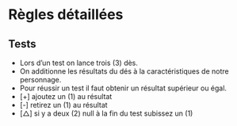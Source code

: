 # Règles détaillées
## Tests
- Lors d’un test on lance trois (3) dès.
- On additionne les résultats du dés à la caractéristiques de notre personnage.
- Pour réussir un test il faut obtenir un résultat supérieur ou égal.
- [+] ajoutez un (1) au résultat
- [-] retirez un (1) au résultat
- [△] si y a deux (2) null à la fin du test subissez un (1) 
